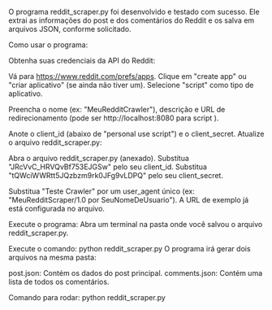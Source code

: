 O programa reddit_scraper.py foi desenvolvido e testado com sucesso. Ele extrai as informações do post e dos comentários do Reddit e os salva em arquivos JSON, conforme solicitado.

Como usar o programa:

Obtenha suas credenciais da API do Reddit:

Vá para https://www.reddit.com/prefs/apps.
Clique em "create app" ou "criar aplicativo" (se ainda não tiver um).
Selecione "script" como tipo de aplicativo.

Preencha o nome (ex: "MeuRedditCrawler"), descrição e URL de redirecionamento (pode ser http://localhost:8080 para script ).

Anote o client_id (abaixo de "personal use script") e o client_secret.
Atualize o arquivo reddit_scraper.py:


Abra o arquivo reddit_scraper.py (anexado).
Substitua "JRcVvC_HRVQvBf753EJGSw" pelo seu client_id.
Substitua "tQWciWWRtt5JQzbzm9rk0JFg9vLDPQ" pelo seu client_secret.

Substitua "Teste Crawler" por um user_agent único (ex: "MeuRedditScraper/1.0 por SeuNomeDeUsuario").
A URL de exemplo já está configurada no arquivo.

Execute o programa:
Abra um terminal na pasta onde você salvou o arquivo reddit_scraper.py.

Execute o comando: python reddit_scraper.py
O programa irá gerar dois arquivos na mesma pasta:

post.json: Contém os dados do post principal.
comments.json: Contém uma lista de todos os comentários.

Comando para rodar: python reddit_scraper.py
